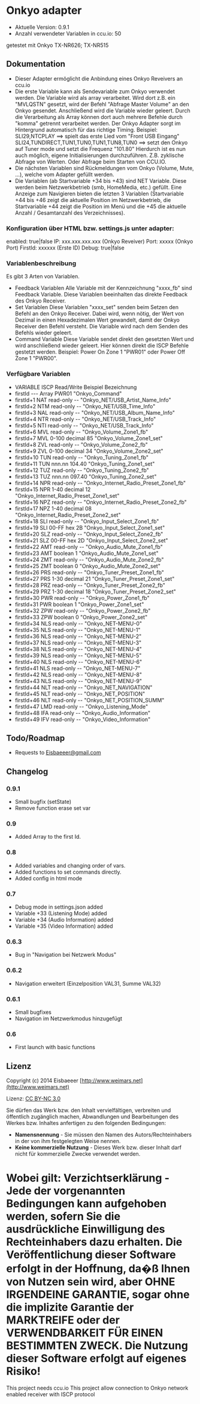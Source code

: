 Onkyo adapter
======

* Aktuelle Version: 0.9.1
* Anzahl verwendeter Variablen in ccu.io: 50

getestet mit Onkyo TX-NR626; TX-NR515 

## Dokumentation

* Dieser Adapter ermöglicht die Anbindung eines Onkyo Reveivers an ccu.io
* Die erste Variable kann als Sendevariable zum Onkyo verwendet werden. Die Variable 
  wird als array verarbeitet. Wird dort z.B. ein "MVLQSTN" gesetzt, wird der 
  Befehl "Abfrage Master Volume" an den Onkyo gesendet. Anschließend wird die 
  Variable wieder geleert. Durch die Verarbeitung als Array können dort auch 
  mehrere Befehle durch "komma" getrennt verarbeitet werden. Der Onkyo Adapter sorgt 
  im Hintergrund automatisch für das richtige Timing.
  Beispiel:
  SLI29,NTCPLAY ==> spielt das erste Lied vom "Front USB Eingang"
  SLI24,TUNDIRECT,TUN1,TUN0,TUN1,TUN8,TUN0 ==> setzt den Onkyo auf Tuner mode 
  und setzt die Frequenz "101.80"
  Hierdurch ist es nun auch möglich, eigene Initialisierungen durchzuführen. Z.B. 
  zyklische Abfrage von Werten. Oder Abfrage beim Starten von CCU.IO.
* Die nächsten Variablen sind Rückmeldungen vom Onkyo (Volume, Mute, ...), 
  welche vom Adapter gefüllt werden. 
* Die Variablen (ab Startvariable +34 bis +43) sind NET Variable. Diese werden 
  beim Netzwerkbetrieb (smb, HomeMedia, etc.) gefüllt. Eine Anzeige zum 
  Navigieren bieten die letzten 3 Variablen (Startvariable +44 bis +46 zeigt die aktuelle 
  Position im Netzwerkbetrieb, die Startvariable +44 zeigt die Position im Menü und
  die +45 die aktuelle Anzahl / Gesamtanzahl des Verzeichnisses).
  
### Konfiguration über HTML bzw. settings.js unter adapter:
enabled:  true|false
IP:       xxx.xxx.xxx.xxx (Onkyo Reveiver)
Port:     xxxxx  (Onkyo Port)
FirstId:  xxxxxx  (Erste ID) 
Debug:    true|false
  
### Variablenbeschreibung
Es gibt 3 Arten von Variablen. 
* Feedback Variablen
Alle Variable mit der Kennzeichnung "xxxx_fb" sind Feedback Variable. Diese 
Variablen beeinhalten das direkte Feedback des Onkyo Receiver.
* Set Variablen
Diese Variablen "xxxx_set" senden beim Setzen den Befehl an den Onkyo Receiver. Dabei wird, 
wenn nötig, der Wert von Dezimal in einen Hexadezimalen Wert gewandelt, damit der
Onkyo Receiver den Befehl versteht. Die Variable wird nach dem Senden des Befehls 
wieder geleert.
* Command Variable
Diese Variable sendet direkt den gesetzten Wert und wird anschließend wieder geleert.
Hier können direkt die ISCP Befehle gestetzt werden. Beispiel: Power On Zone 1 "PWR01"
oder Power Off Zone 1 "PWR00".


### Verfügbare Variablen
* VARIABLE      ISCP  Read/Write      Beispiel    Bezeichnung
* firstId       ---   Array           PWR01       "Onkyo_Command"                
* firstId+1 	  NAT   read-only       --          "Onkyo_NET/USB_Artist_Name_Info"
* firstId+2     NTM   read-only       --          "Onkyo_NET/USB_Time_Info"
* firstId+3     NAL   read-only       --          "Onkyo_NET/USB_Album_Name_Info"
* firstId+4     NTR   read-only       --          "Onkyo_NET/USB_Track_Info"
* firstId+5     NTI   read-only       --          "Onkyo_NET/USB_Track_Info"
* firstId+6     MVL   read-only       --          "Onkyo_Volume_Zone1_fb"
* firstId+7     MVL   0-100 decimal   85          "Onkyo_Volume_Zone1_set"
* firstId+8     ZVL   read-only       --          "Onkyo_Volume_Zone2_fb"
* firstId+9     ZVL   0-100 decimal   34          "Onkyo_Volume_Zone2_set"
* firstId+10    TUN   read-only       --          "Onkyo_Tuning_Zone1_fb"
* firstId+11    TUN   nnn.nn          104.40      "Onkyo_Tuning_Zone1_set"        
* firstId+12    TUZ   read-only       --          "Onkyo_Tuning_Zone2_fb"
* firstId+13    TUZ   nnn.nn          097.40      "Onkyo_Tuning_Zone2_set"        
* firstId+14    NPR   read-only       --          "Onkyo_Internet_Radio_Preset_Zone1_fb"
* firstId+15    NPR   1-40 decimal    12          "Onkyo_Internet_Radio_Preset_Zone1_set"
* firstId+16    NPZ   read-only       --          "Onkyo_Internet_Radio_Preset_Zone2_fb"
* firstId+17    NPZ   1-40 decimal    08          "Onkyo_Internet_Radio_Preset_Zone2_set"
* firstId+18    SLI   read-only       --          "Onkyo_Input_Select_Zone1_fb"
* firstId+19    SLI   00-FF hex       2B          "Onkyo_Input_Select_Zone1_set"
* firstId+20    SLZ   read-only       --          "Onkyo_Input_Select_Zone2_fb"
* firstId+21    SLZ   00-FF hex       2D          "Onkyo_Input_Select_Zone2_set"
* firstId+22    AMT   read-only       --          "Onkyo_Audio_Mute_Zone1_fb"
* firstId+23    AMT   boolean         1           "Onkyo_Audio_Mute_Zone1_set"
* firstId+24    ZMT   read-only       --          "Onkyo_Audio_Mute_Zone2_fb"
* firstId+25    ZMT   boolean         0           "Onkyo_Audio_Mute_Zone2_set"
* firstId+26    PRS   read-only       --          "Onkyo_Tuner_Preset_Zone1_fb"
* firstId+27    PRS   1-30 decimal    21          "Onkyo_Tuner_Preset_Zone1_set"
* firstId+28    PRZ   read-only       --          "Onkyo_Tuner_Preset_Zone2_fb"
* firstId+29    PRZ   1-30 decimal    18          "Onkyo_Tuner_Preset_Zone2_set"
* firstId+30    PWR   read-only       --          "Onkyo_Power_Zone1_fb"
* firstId+31    PWR   boolean         1           "Onkyo_Power_Zone1_set"
* firstId+32    ZPW   read-only       --          "Onkyo_Power_Zone2_fb"
* firstId+33    ZPW   boolean         0           "Onkyo_Power_Zone2_set"
* firstId+34    NLS   read-only       --          "Onkyo_NET-MENU-0"
* firstId+35    NLS   read-only       --          "Onkyo_NET-MENU-1"
* firstId+36    NLS   read-only       --          "Onkyo_NET-MENU-2"
* firstId+37    NLS   read-only       --          "Onkyo_NET-MENU-3"
* firstId+38    NLS   read-only       --          "Onkyo_NET-MENU-4"
* firstId+39    NLS   read-only       --          "Onkyo_NET-MENU-5"
* firstId+40    NLS   read-only       --          "Onkyo_NET-MENU-6"
* firstId+41    NLS   read-only       --          "Onkyo_NET-MENU-7"
* firstId+42    NLS   read-only       --          "Onkyo_NET-MENU-8"
* firstId+43    NLS   read-only       --          "Onkyo_NET-MENU-9"
* firstId+44    NLT   read-only       --          "Onkyo_NET_NAVIGATION"
* firstId+45    NLT   read-only       --          "Onkyo_NET_POSITION"
* firstId+46    NLT   read-only       --          "Onkyo_NET_POSITION_SUMM"
* firstId+47    LMD   read-only       --          "Onkyo_Listening_Mode"
* firstId+48    IFA   read-only       --          "Onkyo_Audio_Information"
* firstId+49    IFV   read-only       --          "Onkyo_Video_Information"
  

## Todo/Roadmap
* Requests to Eisbaeeer@gmail.com

## Changelog

### 0.9.1
* Small bugfix (setState)
* Remove function erase set var

### 0.9
* Added Array to the first Id.

### 0.8
* Added variables and changing order of vars.
* Added functions to set commands directly. 
* Added config in html mode

### 0.7
* Debug mode in settings.json added
* Variable +33 (Listening Mode) added
* Variable +34 (Audio Information) added
* Variable +35 (Video Information) added

### 0.6.3
* Bug in "Navigation bei Netzwerk Modus"

### 0.6.2
* Navigation erweitert (Einzelposition VAL31, Summe VAL32)

### 0.6.1
* Small bugfixes
* Navigation im Netzwerkmodus hinzugefügt

### 0.6
* First launch with basic functions

## Lizenz

Copyright (c) 2014 Eisbaeeer [http://www.weimars.net](http://www.weimars.net)

Lizenz: [CC BY-NC 3.0](http://creativecommons.org/licenses/by-nc/3.0/de/)

Sie dürfen das Werk bzw. den Inhalt vervielfältigen, verbreiten und öffentlich zugänglich machen,
Abwandlungen und Bearbeitungen des Werkes bzw. Inhaltes anfertigen zu den folgenden Bedingungen:

  * **Namensnennung** - Sie müssen den Namen des Autors/Rechteinhabers in der von ihm festgelegten Weise nennen.
  * **Keine kommerzielle Nutzung** - Dieses Werk bzw. dieser Inhalt darf nicht für kommerzielle Zwecke verwendet werden.

Wobei gilt:
Verzichtserklärung - Jede der vorgenannten Bedingungen kann aufgehoben werden, sofern Sie die ausdrückliche Einwilligung des Rechteinhabers dazu erhalten.
Die Veröffentlichung dieser Software erfolgt in der Hoffnung, da�ß Ihnen von Nutzen sein wird, aber OHNE IRGENDEINE GARANTIE, sogar ohne die implizite Garantie der MARKTREIFE oder der VERWENDBARKEIT FÜR EINEN BESTIMMTEN ZWECK. Die Nutzung dieser Software erfolgt auf eigenes Risiko!
=====
This project needs ccu.io
This project allow connection to Onkyo network enabled receiver with ISCP protocol
